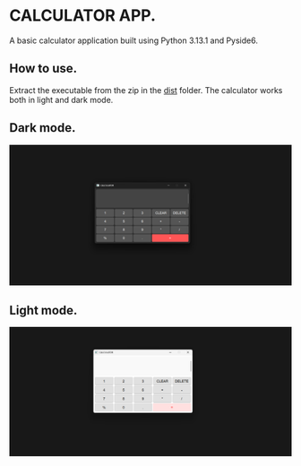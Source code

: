 # CALCULATOR APP.
 A basic calculator application built using Python 3.13.1 and Pyside6.

## How to use.
Extract the executable from the zip in the [dist](./dist/) folder.
The calculator works both in light and dark mode.
## Dark mode.
![Dark mode](./images/Dark_mode.png)

## Light mode.
![light mode](./images/Lightmode.png)
